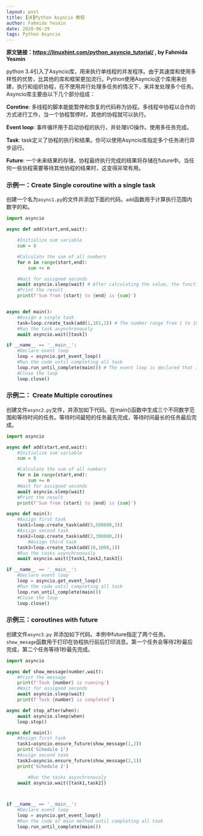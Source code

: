 ```yaml
---
layout: post
title: [译]Python Asyncio 教程
author: Fahmida Yesmin
date: 2020-06-29
tags: Python Asyncio
---
```


**原文链接：https://linuxhint.com/python_asyncio_tutorial/ , by Fahmida Yesmin**

python 3.4引入了Asyncio库，用来执行单线程的并发程序。由于其速度和使用多样性的优势，比其他的库和框架更加流行。Python使用Asyncio这个库用来创建，执行和组织协程，在不使用并行处理多任务的情况下，来并发处理多个任务。Asyncio库主要由以下几个部分组成：

**Corotine**: 多线程的脚本能能暂停和恢复的代码称为协程。多线程中协程以合作的方式进行工作，当一个协程暂停时，其他的协程就可以执行。

**Event loop**: 事件循环用于启动协程的执行，并处理I/O操作。使用多任务完成。

**Task**: task定义了协程的执行和结果。你可以使用Asyncio库指定多个任务进行异步运行。

**Future**: 一个未来结果的存储，协程最终执行完成的结果将存储在future中。当任何一些协程需要等待其他协程的结果时，这变得非常有用。

### 示例一：Create Single coroutine with a single task

创建一个名为`async1.py`的文件并添加下面的代码。`add`函数用于计算执行范围内数字的和。

```python
import asyncio

async def add(start,end,wait):

    #Initialize sum variable
    sum = 0

    #Calculate the sum of all numbers
    for n in range(start,end):
        sum += n

    #Wait for assigned seconds
    await asyncio.sleep(wait) # After calculating the value, the function will wait for one second and print the result
    #Print the result
    print(f'Sum from {start} to {end} is {sum}')


async def main():
    #Assign a single task
    task=loop.create_task(add(1,101,1)) # The number range from 1 to 101 is assigned by the task with one second delay
    #Run the task asynchronously
    await asyncio.wait([task])

if __name__ == '__main__':
    #Declare event loop
    loop = asyncio.get_event_loop()
    #Run the code until completing all task
    loop.run_until_complete(main()) # The event loop is declared that it will run until all the tasks of main method complete
    #Close the loop
    loop.close()
```

### 示例二： Create Multiple coroutines

创建文件`async2.py`文件，并添加如下代码。在main()函数中生成三个不同数字范围和等待时间的任务。等待时间最短的任务最先完成，等待时间最长的任务最后完成。

```python
import asyncio

async def add(start,end,wait):
    #Initialize sum variable
    sum = 0

    #Calculate the sum of all numbers
    for n in range(start,end):
        sum += n
    #Wait for assigned seconds
    await asyncio.sleep(wait)
    #Print the result
    print(f'Sum from {start} to {end} is {sum}')

async def main():
    #Assign first task
    task1=loop.create_task(add(5,500000,3))
    #Assign second task
    task2=loop.create_task(add(2,300000,2))
        #Assign third task
    task3=loop.create_task(add(10,1000,1))
    #Run the tasks asynchronously
    await asyncio.wait([task1,task2,task3])

if __name__ == '__main__':
    #Declare event loop
    loop = asyncio.get_event_loop()
    #Run the code until completing all task
    loop.run_until_complete(main())
    #Close the loop
    loop.close()
```

### 示例三：coroutines with future

创建文件`async3.py` 并添加如下代码。本例中future指定了两个任务。`show_mesage`函数用于打印在协程执行前后打印消息。第一个任务会等待2秒最后完成，第二个任务等待1秒最先完成。

```python
import asyncio

async def show_message(number,wait):
    #Print the message
    print(f'Task {number} is running')
    #Wait for assigned seconds
    await asyncio.sleep(wait)
    print(f'Task {number} is completed')

async def stop_after(when):
    await asyncio.sleep(when)
    loop.stop()

async def main():
    #Assign first task
    task1=asyncio.ensure_future(show_message(1,2))
    print('Schedule 1')
    #Assign second task
    task2=asyncio.ensure_future(show_message(2,1))
    print('Schedule 2')

        #Run the tasks asynchronously
    await asyncio.wait([task1,task2])



if __name__ == '__main__':
    #Declare event loop
    loop = asyncio.get_event_loop()
    #Run the code of main method until completing all task
    loop.run_until_complete(main())
```
